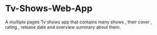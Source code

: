 # Tv-Shows-Web-App
 A multiple pages Tv shows app that contains many shows , their cover , rating  , release date and overview summary about them.
